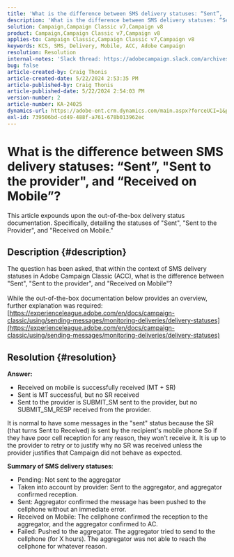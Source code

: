 ```yaml
---
title: 'What is the difference between SMS delivery statuses: “Sent”,  "Sent to the provider", and “Received on Mobile”?'
description: 'What is the difference between SMS delivery statuses: “Sent”,  "Sent to the provider", and “Received on Mobile”?'
solution: Campaign,Campaign Classic v7,Campaign v8
product: Campaign,Campaign Classic v7,Campaign v8
applies-to: Campaign Classic,Campaign Classic v7,Campaign v8
keywords: KCS, SMS, Delivery, Mobile, ACC, Adobe Campaign
resolution: Resolution
internal-notes: 'Slack thread: https://adobecampaign.slack.com/archives/C05C0R93W07/p1711386392282549      Internal Wiki from R&D: https://wiki.corp.adobe.com/pages/viewpage.action?spaceKey=neolane&title=SMS+connector+protocol+and+settings'
bug: false
article-created-by: Craig Thonis
article-created-date: 5/22/2024 2:53:35 PM
article-published-by: Craig Thonis
article-published-date: 5/22/2024 2:54:03 PM
version-number: 2
article-number: KA-24025
dynamics-url: https://adobe-ent.crm.dynamics.com/main.aspx?forceUCI=1&pagetype=entityrecord&etn=knowledgearticle&id=0109c00f-4b18-ef11-9f89-000d3a372703
exl-id: 739506bd-cd49-488f-a761-678b013962ec
---
```

# What is the difference between SMS delivery statuses: “Sent”,  "Sent to the provider", and “Received on Mobile”?


This article expounds upon the out-of-the-box delivery status documentation. Specifically, detailing the statuses of "Sent", "Sent to the Provider", and "Received on Mobile."





## Description {#description}

The question has been asked, that within the context of SMS delivery statuses in Adobe Campaign Classic (ACC), what is the difference between "Sent", "Sent to the provider", and "Received on Mobile"?<br> <br>While the out-of-the-box documentation below provides an overview, further explanation was required:<br>
[https://experienceleague.adobe.com/en/docs/campaign-classic/using/sending-messages/monitoring-deliveries/delivery-statuses](https://experienceleague.adobe.com/en/docs/campaign-classic/using/sending-messages/monitoring-deliveries/delivery-statuses)

## Resolution {#resolution}


<b>Answer:</b>

- Received on mobile is successfully received (MT + SR)
- Sent is MT successful, but no SR received
- Sent to the provider is SUBMIT_SM sent to the provider, but no SUBMIT_SM_RESP received from the provider.


It is normal to have some messages in the "sent" status because the SR (that turns Sent to Received) is sent by the recipient's mobile phone
So if they have poor cell reception for any reason, they won't receive it.
It is up to the provider to retry or to justify why no SR was received unless the provider justifies that Campaign did not behave as expected.

<b>Summary of SMS delivery statuses</b>:

- Pending: Not sent to the aggregator
- Taken into account by provider: Sent to the aggregator, and aggregator confirmed reception.
- Sent: Aggregator confirmed the message has been pushed to the cellphone without an immediate error.
- Received on Mobile: The cellphone confirmed the reception to the aggregator, and the aggregator confirmed to AC.
- Failed: Pushed to the aggregator. The aggregator tried to send to the cellphone (for X hours). The aggregator was not able to reach the cellphone for whatever reason.
